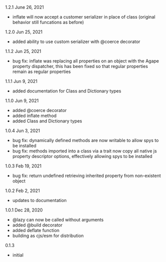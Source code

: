 
1.2.1 June 26, 2021
- inflate will now accept a customer serializer in place of class (original behavior still funcations as before)

1.2.0 Jun 25, 2021
- added ability to use custom serializer with @coerce decorator

1.1.2 Jun 25, 2021
- bug fix: inflate was replacing all properties on an object with the Agape property dispatcher,
           this has been fixed so that regular properties remain as regular properties

1.1.1  Jun 9, 2021
- added documentation for Class and Dictionary types

1.1.0  Jun 9, 2021
- added @coerce decorator
- added inflate method
- added Class and Dictionary types

1.0.4  Jun 3, 2021
- bug fix: dynamically defined methods are now writable to allow spys to be installed
- bug fix: methods imported into a class via a trait now copy all native js property
           descriptor options, effectively allowing spys to be installed

1.0.3  Feb 19, 2021
- bug fix: return undefined retrieving inherited property from non-existent object

1.0.2  Feb 2, 2021
- updates to documentation

1.0.1  Dec 28, 2020
- @lazy can now be called without arguments
- added @build decorator
- added deflate function
- building as cjs/esm for distribution

0.1.3
- initial


